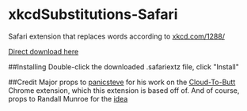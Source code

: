 xkcdSubstitutions-Safari
========================

Safari extension that replaces words according to [xkcd.com/1288/](http://xkcd.com/1288/)

[Direct download here](https://github.com/sarcasticsimba/xkcdSubstitutions-Safari/blob/master/xkcdSubstitution.safariextension/xkcdSubstitution.safariextz?raw=true)

##Installing
Double-click the downloaded .safariextz file, click "Install"

##Credit
Major props to [panicsteve](https://github.com/panicsteve) for his work on the [Cloud-To-Butt](https://github.com/panicsteve/cloud-to-butt) Chrome extension, which this extension is based off of.
And of course, props to Randall Munroe for the [idea](http://xkcd.com/1288/)
